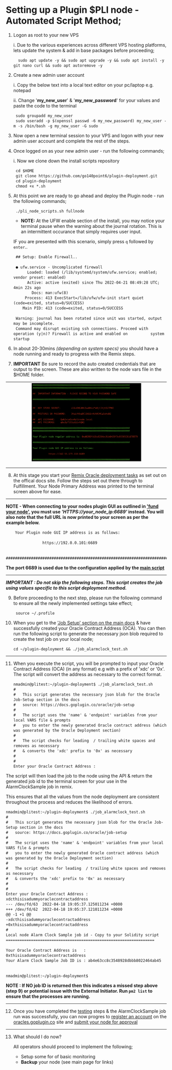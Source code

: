 # Setting up a Plugin $PLI node - Automated Script Method;

1. Logon as root to your new VPS
   
   i. Due to the various experiences across different VPS hosting platforms, lets update the system & add in base packages before proceeding;

         sudo apt update -y && sudo apt upgrade -y && sudo apt install -y git nano curl && sudo apt autoremove -y


2. Create a new admin user account

   i.  Copy the below text into a local text editor on your pc/laptop e.g. notepad

   ii. Change '**my_new_user**' & '**my_new_password**' for your values and paste the code to the terminal
        
        sudo groupadd my_new_user
        sudo useradd -p $(openssl passwd -6 my_new_password) my_new_user -m -s /bin/bash -g my_new_user -G sudo


3. Now open a new terminal session to your VPS and logon with your new admin user account and complete the rest of the steps.


4. Once logged on as your new admin user - run the following commands;

   i.  Now we clone down the install scripts repository

        cd $HOME
        git clone https://github.com/go140point6/plugin-deployment.git
        cd plugin-deployment
        chmod +x *.sh

  

5. At this point we are ready to go ahead and deploy the Plugin node - run the following commands;

        ./pli_node_scripts.sh fullnode

   - **NOTE:** At the UFW enable section of the install, you may notice your terminal pause when the warning about the journal rotation. This is an intermittent occurance that simply requires user input.  
   
   IF you are presented with this scenario, simply press `q` followed by `enter`..
    
        
        ## Setup: Enable Firewall..        

        ● ufw.service - Uncomplicated firewall
             Loaded: loaded (/lib/systemd/system/ufw.service; enabled; vendor preset: enabled)
             Active: active (exited) since Thu 2022-04-21 08:49:28 UTC; 4min 22s ago
               Docs: man:ufw(8)
            Process: 413 ExecStart=/lib/ufw/ufw-init start quiet (code=exited, status=0/SUCCESS)
           Main PID: 413 (code=exited, status=0/SUCCESS    

        Warning: journal has been rotated since unit was started, output may be incomplete.
        Command may disrupt existing ssh connections. Proceed with operation (y|n)? Firewall is active and enabled on          system startup



6. In about 20-30mins _(depending on system specs)_ you should have a node running and ready to progress with the Remix steps.


7. **IMPORTANT** Be sure to record the auto created credentials that are output to the screen.  These are also written to the node vars file in the $HOME folder.

|<img src="https://github.com/inv4fee2020/docs_pli/blob/main/images/plinode_autosetup_creds_2022-04-23.png" width=70% height=70%>|
|---|  


***

8. At this stage you start your [Remix Oracle deployment tasks](https://docs.goplugin.co/oracle/deployment) as set out on the offical docs site.  Follow the steps set out there through to Fulfillment. Your Node Primary Address was printed to the terminal screen above for ease.

***


**NOTE - When connecting to your nodes plugin GUI as outlined in ['fund your node'](https://docs.goplugin.co/plugin-installations/fund-your-node), you must use *_'HTTPS://your_node_ip:6689'_* instead. You will also note that the full URL is now printed to your screen as per the example below.**


        Your Plugin node GUI IP address is as follows:

                    https://192.0.0.101:6689

        #########################################################################

**The port 6689 is used due to the configuration applied by the [main script](node_scripts_details.md#main-script-actions)**

***

**_IMPORTANT : Do not skip the following steps. This script creates the job using values specific to this script deployment method._**


9. Before proceeding to the next step, please run the following command to ensure all the newly implemented settings take effect;

        source ~/.profile


10. When you get to the ['Job Setup' section on the main docs](https://docs.goplugin.co/oracle/job-setup) & have successfully created your Oracle Contract Address (OCA). You can then run the following script to generate the necessary json blob required to create the test job on your local node;

        cd ~/plugin-deployment && ./job_alarmclock_test.sh

---

11. When you execute the script, you will be prompted to input your Oracle Contract Address (OCA) (in any format) e.g with a prefix of 'xdc' or '0x'. The script will convert the address as necessary to the correct format. 

        nmadmin@plitest:~/plugin-deployment$ ./job_alarmclock_test.sh
        #
        #   This script generates the necessary json blob for the Oracle Job-Setup section in the docs
        #   source: https://docs.goplugin.co/oracle/job-setup
        #
        #   The script uses the 'name' & 'endpoint' variables from your local VARS file & prompts
        #   you to enter the newly generated Oracle contract address (which was generated by the Oracle Deployment section)
        #
        #   The script checks for leading  / trailing white spaces and removes as necessary
        #   & converts the 'xdc' prefix to '0x' as necessary
        #
        #
        Enter your Oracle Contract Address :


The script will then load the job to the node using the API & return the generated job id to the terminal screen for your use in the AlarmClockSample job in remix.

This ensures that all the values from the node deployment are consistent throughout the process and reduces the likelihood of errors.



    nmadmin@plitest:~/plugin-deployment$ ./job_alarmclock_test.sh
    #
    #   This script generates the necessary json blob for the Oracle Job-Setup section in the docs
    #   source: https://docs.goplugin.co/oracle/job-setup
    #
    #   The script uses the 'name' & 'endpoint' variables from your local VARS file & prompts
    #   you to enter the newly generated Oracle contract address (which was generated by the Oracle Deployment section)
    #
    #   The script checks for leading  / trailing white spaces and removes as necessary
    #   & converts the 'xdc' prefix to '0x' as necessary
    #
    #
    Enter your Oracle Contract Address : xdcthisisadummyoraclecontractaddress
    --- /dev/fd/63	2022-04-18 19:05:37.125011234 +0000
    +++ /dev/fd/62	2022-04-18 19:05:37.121011234 +0000
    @@ -1 +1 @@
    -xdcthisisadummyoraclecontractaddress
    +0xthisisadummyoraclecontractaddress
    #
    Local node Alarm Clock Sample job id - Copy to your Solidity script
    =================================================================
    
    Your Oracle Contract Address is   : 0xthisisadummyoraclecontractaddress
    Your Alarm Clock Sample Job ID is : ab4e63cc8c3548928dbbb8022464ab45
    
    
    nmadmin@plitest:~/plugin-deployment$

    

**NOTE : If NO job ID is returned then this indicates a missed step above (step 9) or potential issue with the External Initiator. Run `pm2 list` to ensure that the processes are running.**


---

12. Once you have completed the [testing](https://docs.goplugin.co/oracle/testing) steps & the AlarmClockSample job run was successfully, you can now progres to [register an account](https://docs.goplugin.co/node-operators/how-to-register-sign-up) on the [oracles.goplugin.co](https://oracles.goplugin.co/) site and [submit your node for approval](https://docs.goplugin.co/node-operators/how-to-submit-node-details)

---

13. What should I do now? 

    All operators should proceed to implement the following;
      - Setup some for of basic monitoring
      - **Backup** your node (see main page for links)
